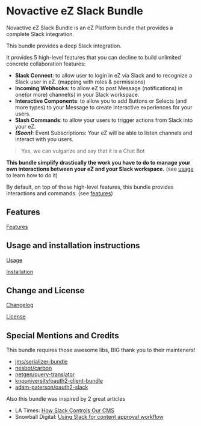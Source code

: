 # Novactive eZ Slack Bundle

Novactive eZ Slack Bundle is an eZ Platform bundle that provides a complete Slack integration.

This bundle provides a deep Slack integration.

It provides 5 high-level features that you can decline to build unlimited concrete collaboration features:

- **Slack Connect**: to allow user to login in eZ via Slack and to recognize a Slack user in eZ. (mapping with 
roles & permissions)
- **Incoming Webhooks**: to allow eZ to post Message (notifications) in one(or more) channel(s) in your Slack workspace.
- **Interactive Components**: to allow you to add Buttons or Selects (and more types) to your Message to create
interactive experiences for your users.
- **Slash Commands**: to allow your users to trigger actions from Slack into your eZ.
- **_(Soon)_**: Event Subscriptions: Your eZ will be able to listen channels and interact with you users.

> Yes, we can vulgarize and say that it is a Chat Bot

**This bundle simplify drastically the work you have to do to manage your own interactions between your eZ and your 
Slack workspace.** (see [usage](bundle/Resources/doc/USAGE.md) to learn how to do it)

By default, on top of those high-level features, this bundle provides interactions and commands. 
(see [features](bundle/Resources/doc/FEATURES.md))

## Features

[Features](bundle/Resources/doc/FEATURES.md)

## Usage and installation instructions

[Usage](bundle/Resources/doc/USAGE.md)

[Installation](bundle/Resources/doc/INSTALL.md)

Change and License
------------------

[Changelog](bundle/Resources/doc/CHANGELOG.md)

[License](LICENSE)


Special Mentions and Credits
----------------------------

This bundle requires those awesome libs, BIG thank you to their mainteners!

- [jms/serializer-bundle](https://jmsyst.com/libs/serializer)
- [nesbot/carbon](http://carbon.nesbot.com/)
- [netgen/query-translator](https://github.com/netgen/query-translator)
- [knpuniversity/oauth2-client-bundle](https://github.com/knpuniversity/oauth2-client-bundle)
- [adam-paterson/oauth2-slack](https://github.com/adam-paterson/oauth2-slack)

Also this bundle was inspired by 2 great articles

- LA Times: [How Slack Controls Our CMS](https://source.opennews.org/articles/slack-buttons)
- Snowball Digital: [Using Slack for content approval workflow](https://snowball.digital/blog/using-slack-for-content-approval-workflow-in-ez-platform-symfony)
